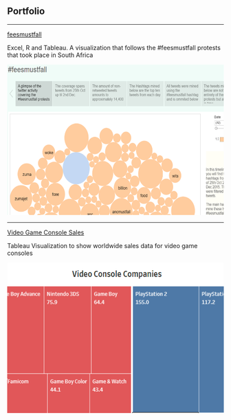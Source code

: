 ## Portfolio

---
[feesmustfall](/feesmustfall)

Excel, R and Tableau. A visualization that follows the #feesmustfall protests that took place in South Africa

<img src="images/feesmust.png?raw=true" width="600" height="350"/>

---

[Video Game Console Sales](/consolestats.md)

Tableau Visualization to show worldwide sales data for video game consoles 

<img src="images/consolesales.png?raw=true" width="600" height="350"/>



